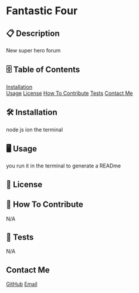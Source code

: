 
  # Fantastic Four
  ## 📋 Description
  New super hero forum
  ## 🗄️  Table of Contents
  [Installation](#Installation)  
  [Usage](#Usage)
  [License](#License)
  [How To Contribute](#How-To-Contribute)
  [Tests](#🧮-Tests)
  [Contact Me](#Contact-Me)

  ## 🛠️ Installation
  node js ion the terminal
  ## 🖥️ Usage
  you run it in the terminal to generate a READme
  ## 🔐  License
  ## 📝 How To Contribute
  N/A
  ## 🧮 Tests
  N/A
  ##  Contact Me
  [GitHub](github.com/bjthompson12/)
  [Email](brandonjoel.thompson@gmail.com)
